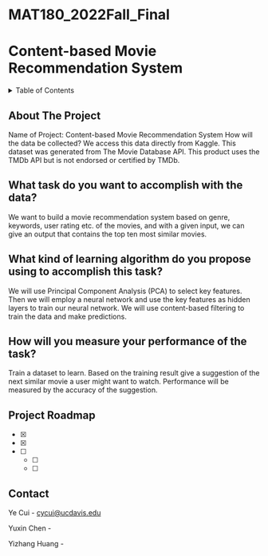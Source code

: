 # MAT180_2022Fall_Final
# Content-based Movie Recommendation System

<!-- TABLE OF CONTENTS -->
<details>
  <summary>Table of Contents</summary>
  <ol>
    <li>
      <a href="#about-the-project">About The Project</a>
    </li>
    
    <li>
      <a href="#What task do you want to accomplish with the data?"> What task do you want to accomplish with the data? </a>
    </li>
    
  </ol>
</details>



<!-- ABOUT THE PROJECT -->
## About The Project
Name of Project: Content-based Movie Recommendation System
How will the data be collected?
We access this data directly from Kaggle. This dataset was generated from The Movie Database API. This product uses the TMDb API but is not endorsed or certified by TMDb.

<!-- Q1 -->
## What task do you want to accomplish with the data?
We want to build a movie recommendation system based on genre, keywords, user rating etc.
of the movies, and with a given input, we can give an output that contains the top ten most similar movies.

<!-- Q2 -->
## What kind of learning algorithm do you propose using to accomplish this task?
We will use Principal Component Analysis (PCA) to select key features. Then we will employ a neural network and use the key features as hidden layers to train our neural network. We will use content-based filtering to train the data and make predictions. 

<!-- Q3 -->
## How will you measure your performance of the task? 
Train a dataset to learn. Based on the training result give a suggestion of the next similar movie a user might want to watch. Performance will be measured by the accuracy of the suggestion. 




<!-- ROADMAP -->
## Project Roadmap

- [x] 
- [x] 
- [ ] 
    - [ ] 
    - [ ] 


## Contact

Ye Cui - cycui@ucdavis.edu

Yuxin Chen - 

Yizhang Huang - 



